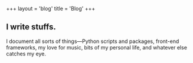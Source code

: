 +++
layout = 'blog'
title = 'Blog'
+++

## I write stuffs.

I document all sorts of things—Python scripts and packages, front-end frameworks, my love for music, bits of my personal life, and whatever else catches my eye.

